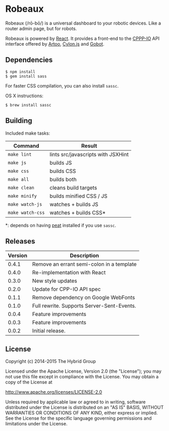 # Robeaux

Robeaux (/rō-bō/) is a universal dashboard to your robotic devices.
Like a router admin page, but for robots.

Robeaux is powered by [React](http://reactjs.com/).
It provides a front-end to the [CPPP-IO][] API interface offered by [Artoo][], [Cylon.js][] and [Gobot][].

[CPPP-IO]: https://github.com/hybridgroup/cppp-io
[Artoo]: http://artoo.io
[Cylon.js]: http://cylonjs.com
[Gobot]: http://gobot.io

## Dependencies

    $ npm install
    $ gem install sass

For faster CSS compilation, you can also install `sassc`.

OS X instructions:

    $ brew install sassc

## Building

Included make tasks:

Command          | Result
---------------- | --------------------
`make lint`      | lints src/javascripts with JSXHint
`make js`        | builds JS
`make css`       | builds CSS
`make all`       | builds both
`make clean`     | cleans build targets
`make minify`    | builds minified CSS / JS
`make watch-js`  | watches + builds JS
`make watch-css` | watches + builds CSS*

*: depends on having [peat](https://github.com/sjl/peat) installed if you use `sassc`.

## Releases

Version | Description
------- | -----------
0.4.1   | Remove an errant semi-colon in a template
0.4.0   | Re-implementation with React
0.3.0   | New style updates
0.2.0   | Update for CPP-IO API spec
0.1.1   | Remove dependency on Google WebFonts
0.1.0   | Full rewrite. Supports Server-Sent-Events.
0.0.4   | Feature improvements
0.0.3   | Feature improvements
0.0.2   | Initial release.

## License

Copyright (c) 2014-2015 The Hybrid Group

Licensed under the Apache License, Version 2.0 (the "License"); you may not use
this file except in compliance with the License. You may obtain a copy of the
License at

   http://www.apache.org/licenses/LICENSE-2.0

Unless required by applicable law or agreed to in writing, software distributed
under the License is distributed on an "AS IS" BASIS, WITHOUT WARRANTIES OR
CONDITIONS OF ANY KIND, either express or implied. See the License for the
specific language governing permissions and limitations under the License.

[sassc]: https://github.com/sass/sassc
